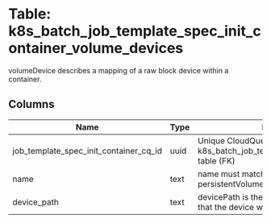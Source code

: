 
# Table: k8s_batch_job_template_spec_init_container_volume_devices
volumeDevice describes a mapping of a raw block device within a container.
## Columns
| Name        | Type           | Description  |
| ------------- | ------------- | -----  |
|job_template_spec_init_container_cq_id|uuid|Unique CloudQuery ID of k8s_batch_job_template_spec_init_containers table (FK)|
|name|text|name must match the name of a persistentVolumeClaim in the pod|
|device_path|text|devicePath is the path inside of the container that the device will be mapped to.|
